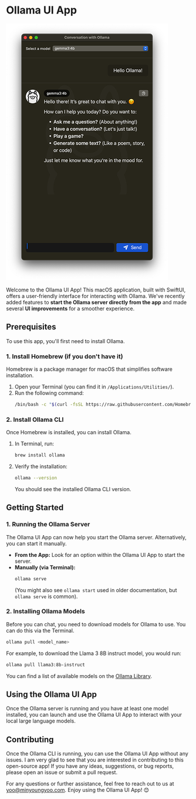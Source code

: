  # Ollama UI App

![Ollama UI App preview image](ollama_preview.png) <!-- Consider updating this preview image if UI improvements are significant -->

Welcome to the Ollama UI App! This macOS application, built with SwiftUI, offers a user-friendly interface for interacting with Ollama. We've recently added features to **start the Ollama server directly from the app** and made several **UI improvements** for a smoother experience.

## Prerequisites

To use this app, you'll first need to install Ollama.

### 1. Install Homebrew (if you don't have it)

Homebrew is a package manager for macOS that simplifies software installation.

1.  Open your Terminal (you can find it in `/Applications/Utilities/`).
2.  Run the following command:
    ```bash
    /bin/bash -c "$(curl -fsSL https://raw.githubusercontent.com/Homebrew/install/HEAD/install.sh)"
    ```

### 2. Install Ollama CLI

Once Homebrew is installed, you can install Ollama.

1.  In Terminal, run:
    ```bash
    brew install ollama
    ```
2.  Verify the installation:
    ```bash
    ollama --version
    ```
    You should see the installed Ollama CLI version.

## Getting Started

### 1. Running the Ollama Server

The Ollama UI App can now help you start the Ollama server. Alternatively, you can start it manually.

*   **From the App:** Look for an option within the Ollama UI App to start the server.
*   **Manually (via Terminal):**
    ```bash
    ollama serve
    ```
    (You might also see `ollama start` used in older documentation, but `ollama serve` is common).

### 2. Installing Ollama Models

Before you can chat, you need to download models for Ollama to use. You can do this via the Terminal.

```bash
ollama pull <model_name>
```
For example, to download the Llama 3 8B instruct model, you would run:
```bash
ollama pull llama3:8b-instruct
```
You can find a list of available models on the [Ollama Library](https://ollama.com/library).

## Using the Ollama UI App

Once the Ollama server is running and you have at least one model installed, you can launch and use the Ollama UI App to interact with your local large language models.

## Contributing

Once the Ollama CLI is running, you can use the Ollama UI App without any issues. I am very glad to see that you are interested in contributing to this open-source app! If you have any ideas, suggestions, or bug reports, please open an issue or submit a pull request.

For any questions or further assistance, feel free to reach out to us at [yoo@minyoungyoo.com](mailto:yoo@minyoungyoo.com). Enjoy using the Ollama UI App! 😊
